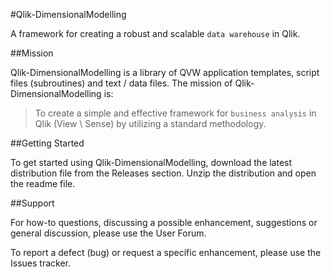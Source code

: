 #Qlik-DimensionalModelling

A framework for creating a robust and scalable `data warehouse` in Qlik.

##Mission

Qlik-DimensionalModelling is a library of QVW application templates, script files (subroutines) and text / data files. The mission of Qlik-DimensionalModelling is:


>To create a simple and effective framework for `business analysis` in Qlik (View \ Sense) by utilizing a standard methodology. 

##Getting Started

To get started using Qlik-DimensionalModelling, download the latest distribution file from the Releases section. Unzip the distribution and open the readme file.

##Support

For how-to questions, discussing a possible enhancement, suggestions or general discussion, please use the User Forum.

To report a defect (bug) or request a specific enhancement, please use the Issues tracker.

